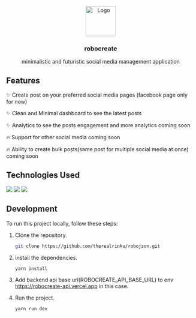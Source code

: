 <div align="center">
    <img src="https://cdn-icons-png.flaticon.com/128/12435/12435234.png" alt="Logo" width="80" height="80">
    <h3>robocreate</h3>
    <p>minimalistic and futuristic social media management application</p>
</div>

## Features

✨ Create post on your preferred social media pages (facebook page only for now)


✨ Clean and Minimal dashboard to see the latest posts 


✨ Analytics to see the posts engagement and more analytics coming soon


🔥 Support for other social media coming soon 


🔥 Ability to create bulk posts(same post for multiple social media at once) coming soon


## Technologies Used
<img src="https://img.shields.io/badge/next-000000?style=for-the-badge&logo=nextdotjs&logoColor=white"/>
<img src="https://img.shields.io/badge/node-000000?style=for-the-badge&logo=nodedotjs&logoColor=yellow"/>
<img src="https://img.shields.io/badge/typescript-000000?style=for-the-badge&logo=typescript&logoColor=blue"/>

## Development

To run this project locally, follow these steps:

1. Clone the repository.
   ```bash
   git clone https://github.com/therealrinku/robojson.git

2. Install the dependencies.
   ```bash
   yarn install
   
3. Add backend api base url(ROBOCREATE_API_BASE_URL) to env https://robocreate-api.vercel.app in this case.

4. Run the project.
   ```bash
   yarn run dev
